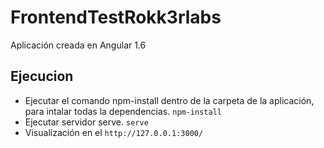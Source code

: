 # FrontendTestRokk3rlabs

Aplicación creada en Angular 1.6

## Ejecucion
* Ejecutar el comando npm-install dentro de la carpeta de la aplicación, para intalar todas la dependencias. 
 `npm-install`
* Ejecutar servidor serve.
 `serve`
 * Visualización en el `http://127.0.0.1:3000/`
